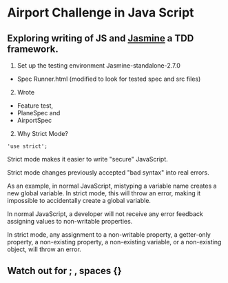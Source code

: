 # Airport Challenge in Java Script

## Exploring writing of JS and [Jasmine](https://jasmine.github.io/2.3/introduction.html) a TDD framework.

1. Set up the testing environment Jasmine-standalone-2.7.0
- Spec Runner.html (modified to look for tested spec and src files)
2. Wrote
- Feature test,
- PlaneSpec and
- AirportSpec

2. Why Strict Mode?
```
'use strict';
```

Strict mode makes it easier to write "secure" JavaScript.

Strict mode changes previously accepted "bad syntax" into real errors.

As an example, in normal JavaScript, mistyping a variable name creates a new global variable. In strict mode, this will throw an error, making it impossible to accidentally create a global variable.

In normal JavaScript, a developer will not receive any error feedback assigning values to non-writable properties.

In strict mode, any assignment to a non-writable property, a getter-only property, a non-existing property, a non-existing variable, or a non-existing object, will throw an error.

## Watch out for ; , spaces {}
